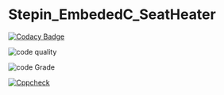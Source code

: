 # Stepin_EmbededC_SeatHeater
[![Codacy Badge](https://app.codacy.com/project/badge/Grade/36e39bd7536e4699898e3939e69669c5)](https://www.codacy.com/gh/prathameshpatil505/Stepin_EmbededC_SeatHeater/dashboard?utm_source=github.com&amp;utm_medium=referral&amp;utm_content=prathameshpatil505/Stepin_EmbededC_SeatHeater&amp;utm_campaign=Badge_Grade)

![code quality](https://www.code-inspector.com/project/28889/score/svg)

![code Grade](https://www.code-inspector.com/project/28889/status/svg)

[![Cppcheck](https://github.com/prathameshpatil505/Stepin_EmbededC_SeatHeater/actions/workflows/Codequality.yml/badge.svg)](https://github.com/prathameshpatil505/Stepin_EmbededC_SeatHeater/actions/workflows/Codequality.yml)
